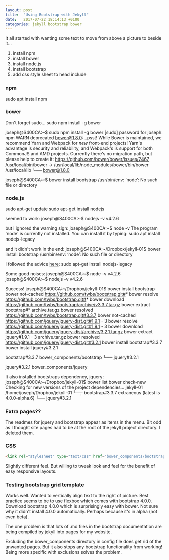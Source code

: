 ```yaml
---
layout: post
title:  "Using Bootstrap with Jekyll"
date:   2017-07-22 18:14:13 +0100
categories: jekyll bootstrap bower
---
```


It all started with wanting some text to move from above a picture to beside it...


1. install npm
1. install bower
1. install node.js
1. install bootstrap
1. add css style sheet to head include

### npm
sudo apt install npm

### bower
Don't forget sudo...
sudo npm install -g bower

joseph@S400CA:~$ sudo npm install -g bower
[sudo] password for joseph: 
npm WARN deprecated bower@1.8.0: ..psst! While Bower is maintained, we recommend Yarn and Webpack for *new* front-end projects! Yarn's advantage is security and reliability, and Webpack's is support for both CommonJS and AMD projects. Currently there's no migration path, but please help to create it: https://github.com/bower/bower/issues/2467
/usr/local/bin/bower -> /usr/local/lib/node_modules/bower/bin/bower
/usr/local/lib
└── bower@1.8.0 

joseph@S400CA:~$ bower install bootstrap
/usr/bin/env: ‘node’: No such file or directory

### node.js
sudo apt-get update
sudo apt-get install nodejs

seemed to work:
joseph@S400CA:~$ nodejs -v
v4.2.6

but i ignored the warning sign:
joseph@S400CA:~$ node -v
The program 'node' is currently not installed. You can install it by typing:
sudo apt install nodejs-legacy

and it didn't work in the end:
joseph@S400CA:~/Dropbox/jekyll-01$ bower install bootstrap
/usr/bin/env: ‘node’: No such file or directory

I followed the advice [here][Nyuu-issue]:
sudo apt-get install nodejs-legacy

Some good noises:
joseph@S400CA:~$ node -v
v4.2.6
joseph@S400CA:~$ nodejs -v
v4.2.6

Success!
joseph@S400CA:~/Dropbox/jekyll-01$ bower install bootstrap
bower not-cached    https://github.com/twbs/bootstrap.git#*
bower resolve       https://github.com/twbs/bootstrap.git#*
bower download      https://github.com/twbs/bootstrap/archive/v3.3.7.tar.gz
bower extract       bootstrap#* archive.tar.gz
bower resolved      https://github.com/twbs/bootstrap.git#3.3.7
bower not-cached    https://github.com/jquery/jquery-dist.git#1.9.1 - 3
bower resolve       https://github.com/jquery/jquery-dist.git#1.9.1 - 3
bower download      https://github.com/jquery/jquery-dist/archive/3.2.1.tar.gz
bower extract       jquery#1.9.1 - 3 archive.tar.gz
bower resolved      https://github.com/jquery/jquery-dist.git#3.2.1
bower install       bootstrap#3.3.7
bower install       jquery#3.2.1

bootstrap#3.3.7 bower_components/bootstrap
└── jquery#3.2.1

jquery#3.2.1 bower_components/jquery

It also installed bootstraps dependency, jquery:
joseph@S400CA:~/Dropbox/jekyll-01$ bower list
bower check-new     Checking for new versions of the project dependencies...
jekyll-01 /home/joseph/Dropbox/jekyll-01
└─┬ bootstrap#3.3.7 extraneous (latest is 4.0.0-alpha.6)
  └── jquery#3.2.1

### Extra pages??
The readmes for jquery and bootstrap appear as items in the menu. Bit odd as I thought site pages had to be at the root of the jekyll project directory. I deleted them.

### CSS
```html
<link rel="stylesheet" type="text/css" href="bower_components/bootstrap/dist/css/bootstrap.css">
```
Slightly different feel. But willing to tweak look and feel for the benefit of easy responsive layouts.

### Testing bootstrap grid template

Works well. Wanted to vertically align text to the right of picture. Best practice seems to be to use flexbox which comes with bootstrap 4.0.0. Download bootstrap 4.0.0 which is surprisingly easy with bower. Not sure why it didn't install 4.0.0 automatically. Perhaps because it's in alpha (not even beta).

The one problem is that lots of .md files in the bootstrap documentation are being compiled by jekyll into pages for my website.

Excluding the bower_components directory in config file does get rid of the unwanted pages. But it also stops any bootstrap functionality from working! Being more specific with exclusions solves the problem.


[Nyuu-issue]: https://github.com/animetosho/Nyuu/issues/14
[cran]: https://cran.r-project.org/
[RStudio]: https://www.rstudio.com/products/rstudio/download/
[so-personal-lib]: https://stackoverflow.com/questions/44861967/r-3-4-1-single-candle-personal-library-path-error-unable-to-create-na
[yt-ubuntu-r]: https://www.youtube.com/watch?v=Nxl7HDUyw0I
[yt-ubuntu-r-rstudio]: https://www.youtube.com/watch?v=kF0-FH-xBiE
[debian-bug]: https://bugs.debian.org/cgi-bin/bugreport.cgi?bug=866768
